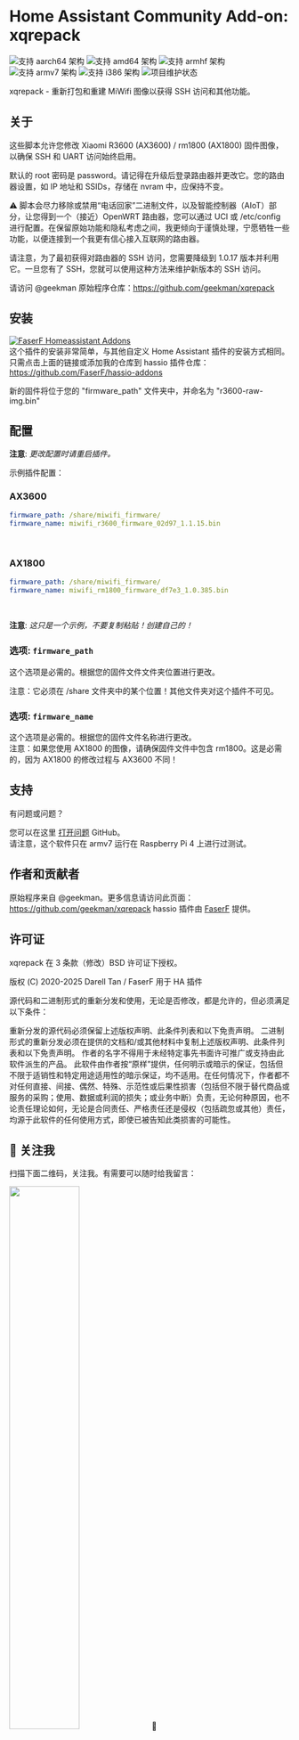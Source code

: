 # Home Assistant Community Add-on: xqrepack
![支持 aarch64 架构][aarch64-shield] ![支持 amd64 架构][amd64-shield] ![支持 armhf 架构][armhf-shield] ![支持 armv7 架构][armv7-shield] ![支持 i386 架构][i386-shield]
![项目维护状态][maintenance-shield]

xqrepack - 重新打包和重建 MiWifi 图像以获得 SSH 访问和其他功能。

## 关于

这些脚本允许您修改 Xiaomi R3600 (AX3600) / rm1800 (AX1800) 固件图像，以确保 SSH 和 UART 访问始终启用。

默认的 root 密码是 password。请记得在升级后登录路由器并更改它。您的路由器设置，如 IP 地址和 SSIDs，存储在 nvram 中，应保持不变。

⚠ 脚本会尽力移除或禁用“电话回家”二进制文件，以及智能控制器（AIoT）部分，让您得到一个（接近）OpenWRT 路由器，您可以通过 UCI 或 /etc/config 进行配置。在保留原始功能和隐私考虑之间，我更倾向于谨慎处理，宁愿牺牲一些功能，以便连接到一个我更有信心接入互联网的路由器。

请注意，为了最初获得对路由器的 SSH 访问，您需要降级到 1.0.17 版本并利用它。一旦您有了 SSH，您就可以使用这种方法来维护新版本的 SSH 访问。<br />

请访问 @geekman 原始程序仓库：<https://github.com/geekman/xqrepack>

## 安装

[![FaserF Homeassistant Addons](https://my.home-assistant.io/badges/supervisor_add_addon_repository.svg)](https://my.home-assistant.io/redirect/supervisor_add_addon_repository/?repository_url=https%3A%2F%2Fgithub.com%2FFaserF%2Fhassio-addons)
<br />
这个插件的安装非常简单，与其他自定义 Home Assistant 插件的安装方式相同。<br />
只需点击上面的链接或添加我的仓库到 hassio 插件仓库：<https://github.com/FaserF/hassio-addons>

新的固件将位于您的 "firmware_path" 文件夹中，并命名为 "r3600-raw-img.bin"

## 配置

**注意**: _更改配置时请重启插件。_

示例插件配置：

### AX3600

```yaml
firmware_path: /share/miwifi_firmware/
firmware_name: miwifi_r3600_firmware_02d97_1.1.15.bin
```
<br />

### AX1800

```yaml
firmware_path: /share/miwifi_firmware/
firmware_name: miwifi_rm1800_firmware_df7e3_1.0.385.bin
```
<br />

**注意**: _这只是一个示例，不要复制粘贴！创建自己的！_

### 选项: `firmware_path`

这个选项是必需的。根据您的固件文件文件夹位置进行更改。<br />

注意：它必须在 /share 文件夹中的某个位置！其他文件夹对这个插件不可见。

### 选项: `firmware_name`

这个选项是必需的。根据您的固件文件名称进行更改。<br />
注意：如果您使用 AX1800 的图像，请确保固件文件中包含 rm1800。这是必需的，因为 AX1800 的修改过程与 AX3600 不同！

## 支持

有问题或问题？

您可以在这里 [打开问题][issue] GitHub。<br />
请注意，这个软件只在 armv7 运行在 Raspberry Pi 4 上进行过测试。

## 作者和贡献者

原始程序来自 @geekman。更多信息请访问此页面：<https://github.com/geekman/xqrepack>
hassio 插件由 [FaserF] 提供。

## 许可证

xqrepack 在 3 条款（修改）BSD 许可证下授权。

版权 (C) 2020-2025 Darell Tan / FaserF 用于 HA 插件

源代码和二进制形式的重新分发和使用，无论是否修改，都是允许的，但必须满足以下条件：

重新分发的源代码必须保留上述版权声明、此条件列表和以下免责声明。
二进制形式的重新分发必须在提供的文档和/或其他材料中复制上述版权声明、此条件列表和以下免责声明。
作者的名字不得用于未经特定事先书面许可推广或支持由此软件派生的产品。
此软件由作者按“原样”提供，任何明示或暗示的保证，包括但不限于适销性和特定用途适用性的暗示保证，均不适用。在任何情况下，作者都不对任何直接、间接、偶然、特殊、示范性或后果性损害（包括但不限于替代商品或服务的采购；使用、数据或利润的损失；或业务中断）负责，无论何种原因，也不论责任理论如何，无论是合同责任、严格责任还是侵权（包括疏忽或其他）责任，均源于此软件的任何使用方式，即使已被告知此类损害的可能性。

[maintenance-shield]: https://img.shields.io/maintenance/yes/2023.svg
[aarch64-shield]: https://img.shields.io/badge/aarch64-yes-green.svg
[amd64-shield]: https://img.shields.io/badge/amd64-yes-green.svg
[armhf-shield]: https://img.shields.io/badge/armhf-yes-green.svg
[armv7-shield]: https://img.shields.io/badge/armv7-yes-green.svg
[i386-shield]: https://img.shields.io/badge/i386-yes-green.svg
[FaserF]: https://github.com/FaserF/
[issue]: https://github.com/FaserF/hassio-addons/issues
## 📱 关注我

扫描下面二维码，关注我。有需要可以随时给我留言：

<img src="https://gitee.com/desmond_GT/hassio-addons/raw/main/WeChat_QRCode.png" width="50%" /> 📲

## ☕ 赞助支持

如果您觉得我花费大量时间维护这个库对您有帮助，欢迎请我喝杯奶茶，您的支持将是我持续改进的动力！

<div style="display: flex; justify-content: space-between;">
  <img src="https://gitee.com/desmond_GT/hassio-addons/raw/main/1_readme/Ali_Pay.jpg" height="350px" />
  <img src="https://gitee.com/desmond_GT/hassio-addons/raw/main/1_readme/WeChat_Pay.jpg" height="350px" />
</div> 💖

感谢您的支持与鼓励！
